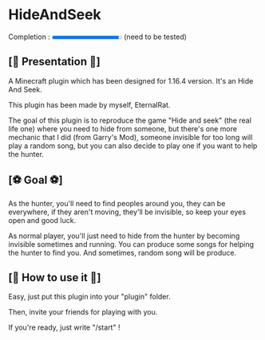 # HideAndSeek

Completion : <progress max="100" value="95"> 95% </progress> (need to be tested)

## [📖 Presentation 📖]

A Minecraft plugin which has been designed for 1.16.4 version.
It's an Hide And Seek.

This plugin has been made by myself, EternalRat.

The goal of this plugin is to reproduce the game "Hide and seek" (the real life one) where you need to hide from someone, but there's one more mechanic that I did (from Garry's Mod), someone invisible for too long will play a random song, but you can also decide to play one if you want to help the hunter.

## [⚽ Goal ⚽]

As the hunter, you'll need to find peoples around you, they can be everywhere, if they aren't moving, they'll be invisible, so keep your eyes open and good luck.

As normal player, you'll just need to hide from the hunter by becoming invisible sometimes and running. You can produce some songs for helping the hunter to find you. And sometimes, random song will be produce.

## [🔨 How to use it 🔨]

Easy, just put this plugin into your "plugin" folder.

Then, invite your friends for playing with you.

If you're ready, just write "/start" !